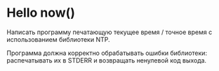 # Hello now()
Написать программу печатающую текущее время / точное время с использованием библиотеки NTP.

Программа должна корректно обрабатывать ошибки библиотеки: распечатывать их в STDERR и возвращать ненулевой код выхода.
